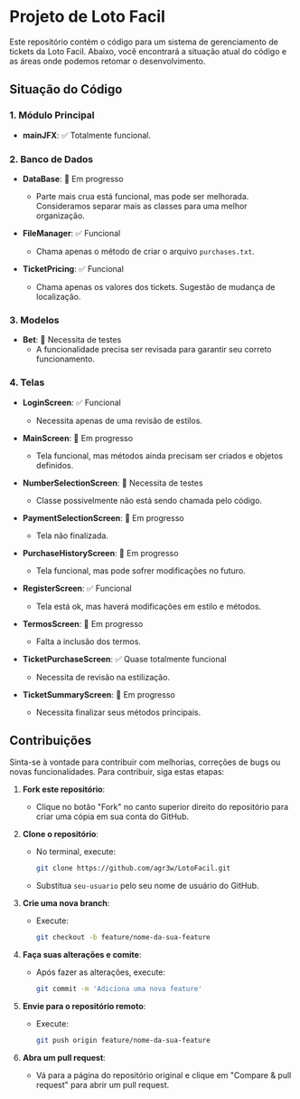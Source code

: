 # Projeto de Loto Facil

Este repositório contém o código para um sistema de gerenciamento de tickets da Loto Facil. Abaixo, você encontrará a situação atual do código e as áreas onde podemos retomar o desenvolvimento.

## Situação do Código

### 1. Módulo Principal
- **mainJFX**: ✅ Totalmente funcional.

### 2. Banco de Dados
- **DataBase**: 🔄 Em progresso
  - Parte mais crua está funcional, mas pode ser melhorada. Consideramos separar mais as classes para uma melhor organização.
  
- **FileManager**: ✅ Funcional
  - Chama apenas o método de criar o arquivo `purchases.txt`.

- **TicketPricing**: ✅ Funcional
  - Chama apenas os valores dos tickets. Sugestão de mudança de localização.

### 3. Modelos
- **Bet**: 🔄 Necessita de testes
  - A funcionalidade precisa ser revisada para garantir seu correto funcionamento.

### 4. Telas
- **LoginScreen**: ✅ Funcional
  - Necessita apenas de uma revisão de estilos.

- **MainScreen**: 🔄 Em progresso
  - Tela funcional, mas métodos ainda precisam ser criados e objetos definidos.

- **NumberSelectionScreen**: 🔄 Necessita de testes
  - Classe possivelmente não está sendo chamada pelo código.

- **PaymentSelectionScreen**: 🔄 Em progresso
  - Tela não finalizada.

- **PurchaseHistoryScreen**: 🔄 Em progresso
  - Tela funcional, mas pode sofrer modificações no futuro.

- **RegisterScreen**: ✅ Funcional
  - Tela está ok, mas haverá modificações em estilo e métodos.

- **TermosScreen**: 🔄 Em progresso
  - Falta a inclusão dos termos.

- **TicketPurchaseScreen**: ✅ Quase totalmente funcional
  - Necessita de revisão na estilização.

- **TicketSummaryScreen**: 🔄 Em progresso
  - Necessita finalizar seus métodos principais.

## Contribuições

Sinta-se à vontade para contribuir com melhorias, correções de bugs ou novas funcionalidades. Para contribuir, siga estas etapas:

1. **Fork este repositório**:
   - Clique no botão "Fork" no canto superior direito do repositório para criar uma cópia em sua conta do GitHub.

2. **Clone o repositório**:
   - No terminal, execute:
     ```bash
     git clone https://github.com/agr3w/LotoFacil.git
     ```
   - Substitua `seu-usuario` pelo seu nome de usuário do GitHub.

3. **Crie uma nova branch**:
   - Execute:
     ```bash
     git checkout -b feature/nome-da-sua-feature
     ```

4. **Faça suas alterações e comite**:
   - Após fazer as alterações, execute:
     ```bash
     git commit -m 'Adiciona uma nova feature'
     ```

5. **Envie para o repositório remoto**:
   - Execute:
     ```bash
     git push origin feature/nome-da-sua-feature
     ```

6. **Abra um pull request**:
   - Vá para a página do repositório original e clique em "Compare & pull request" para abrir um pull request.



